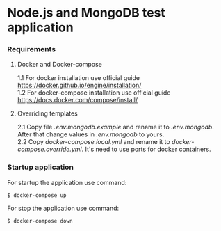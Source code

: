 # Node.js and MongoDB test application

### Requirements
1. Docker and Docker-compose

    1.1 For docker installation use official guide https://docker.github.io/engine/installation/  
    1.2 For docker-compose installation use official guide https://docs.docker.com/compose/install/  

2. Overriding templates

    2.1 Copy file _.env.mongodb.example_ and rename it to _.env.mongodb_. After that change values in _.env.mongodb_ to yours.  
    2.2 Copy _docker-compose.local.yml_ and rename it to _docker-compose.override.yml_. It's need to use ports for docker containers.

### Startup application
For startup the application use command:
```
$ docker-compose up
```
For stop the application use command:
```
$ docker-compose down
```
